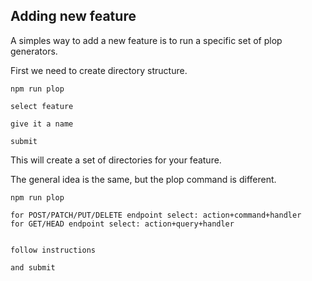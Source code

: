## Adding new feature

A simples way to add a new feature is to run a specific set of plop generators.

First we need to create directory structure.

```
npm run plop

select feature

give it a name

submit
```

This will create a set of directories for your feature.


The general idea is the same, but the plop command is different.

```
npm run plop

for POST/PATCH/PUT/DELETE endpoint select: action+command+handler
for GET/HEAD endpoint select: action+query+handler


follow instructions

and submit
```
